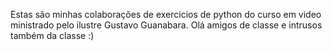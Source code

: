 Estas são minhas colaborações de exercicios de python do curso em video ministrado pelo ilustre Gustavo Guanabara. Olá amigos de classe e intrusos também da classe :)
